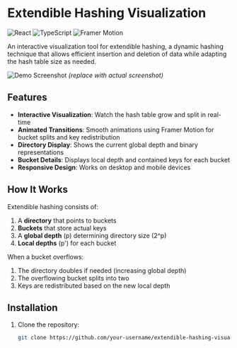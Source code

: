 # Extendible Hashing Visualization

![React](https://img.shields.io/badge/React-20232A?style=for-the-badge&logo=react&logoColor=61DAFB)
![TypeScript](https://img.shields.io/badge/TypeScript-007ACC?style=for-the-badge&logo=typescript&logoColor=white)
![Framer Motion](https://img.shields.io/badge/Framer_Motion-0055FF?style=for-the-badge&logo=framer&logoColor=white)

An interactive visualization tool for extendible hashing, a dynamic hashing technique that allows efficient insertion and deletion of data while adapting the hash table size as needed.

![Demo Screenshot](./screenshot.png) *(replace with actual screenshot)*

## Features

- **Interactive Visualization**: Watch the hash table grow and split in real-time
- **Animated Transitions**: Smooth animations using Framer Motion for bucket splits and key redistribution
- **Directory Display**: Shows the current global depth and binary representations
- **Bucket Details**: Displays local depth and contained keys for each bucket
- **Responsive Design**: Works on desktop and mobile devices

## How It Works

Extendible hashing consists of:
1. A **directory** that points to buckets
2. **Buckets** that store actual keys
3. A **global depth** (p) determining directory size (2^p)
4. **Local depths** (p') for each bucket

When a bucket overflows:
1. The directory doubles if needed (increasing global depth)
2. The overflowing bucket splits into two
3. Keys are redistributed based on the new local depth

## Installation

1. Clone the repository:
   ```bash
   git clone https://github.com/your-username/extendible-hashing-visualization.git
